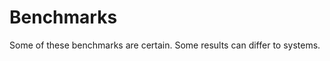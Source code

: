 # Benchmarks
Some of these benchmarks are certain. Some results can differ to systems.

















